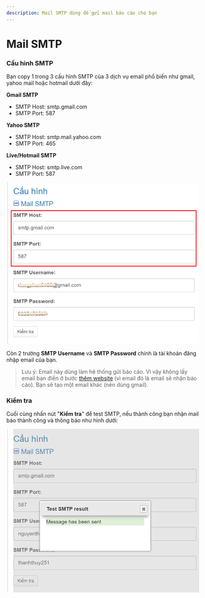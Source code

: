 ```yaml
---
description: Mail SMTP dùng để gửi mail báo cáo cho bạn
---
```


# Mail SMTP

### Cấu hình SMTP

Bạn copy 1 trong 3 cấu hình SMTP của 3 dịch vụ email phổ biến như gmail, yahoo mail hoặc hotmail dưới đây:

**Gmail SMTP**

* SMTP Host: smtp.gmail.com
* SMTP Port: 587

**Yahoo SMTP**

* SMTP Host: smtp.mail.yahoo.com
* SMTP Port: 465

**Live/Hotmail SMTP**

* SMTP Host: smtp.live.com
* SMTP Port: 587

![](../../.gitbook/assets/smtp.png)

Còn 2 trường **SMTP Username** và **SMTP Password** chính là tài khoản đăng nhập email của bạn.

> Lưu ý: Email này dùng làm hệ thống gửi báo cáo. Vì vậy không lấy email bạn điền ở bước [thêm website](https://help.clickgumshoe.com/bat-dau-cai-dat/tao-tai-khoan#them-website) \(vì email đó là email sẽ nhận báo cáo\). Bạn sẽ tạo một email khác \(nên dùng gmail\).

### Kiểm tra

Cuối cùng nhấn nút "**Kiểm tra**" để test SMTP, nếu thành công bạn nhận mail báo thành công và thông báo như hình dưới:

![](../../.gitbook/assets/smtp-thanh-cong.png)

